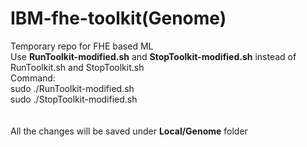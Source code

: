 # IBM-fhe-toolkit(Genome)
Temporary repo for FHE based ML<br>
Use **RunToolkit-modified.sh** and **StopToolkit-modified.sh** instead of RunToolkit.sh and StopToolkit.sh<br>
Command: <br>
sudo ./RunToolkit-modified.sh<br>
sudo ./StopToolkit-modified.sh<br>
<br><br>
All the changes will be saved under **Local/Genome** folder
